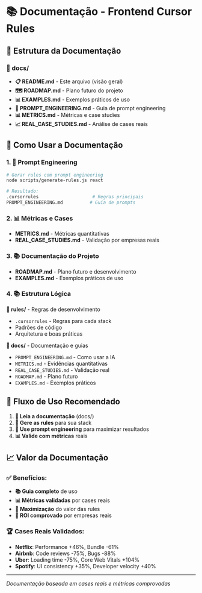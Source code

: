 # 📚 Documentação - Frontend Cursor Rules

## 🎯 **Estrutura da Documentação**

### **📁 docs/**
- **📋 README.md** - Este arquivo (visão geral)
- **🗺️ ROADMAP.md** - Plano futuro do projeto
- **📊 EXAMPLES.md** - Exemplos práticos de uso
- **🧠 PROMPT_ENGINEERING.md** - Guia de prompt engineering
- **📊 METRICS.md** - Métricas e case studies
- **📈 REAL_CASE_STUDIES.md** - Análise de cases reais

## 🚀 **Como Usar a Documentação**

### **1. 🧠 Prompt Engineering**
```bash
# Gerar rules com prompt engineering
node scripts/generate-rules.js react

# Resultado:
.cursorrules                    # Regras principais
PROMPT_ENGINEERING.md          # Guia de prompts
```

### **2. 📊 Métricas e Cases**
- **METRICS.md** - Métricas quantitativas
- **REAL_CASE_STUDIES.md** - Validação por empresas reais

### **3. 📚 Documentação do Projeto**
- **ROADMAP.md** - Plano futuro e desenvolvimento
- **EXAMPLES.md** - Exemplos práticos de uso

### **4. 📚 Estrutura Lógica**

**📁 rules/** - Regras de desenvolvimento
- `.cursorrules` - Regras para cada stack
- Padrões de código
- Arquitetura e boas práticas

**📁 docs/** - Documentação e guias
- `PROMPT_ENGINEERING.md` - Como usar a IA
- `METRICS.md` - Evidências quantitativas
- `REAL_CASE_STUDIES.md` - Validação real
- `ROADMAP.md` - Plano futuro
- `EXAMPLES.md` - Exemplos práticos

## 🎯 **Fluxo de Uso Recomendado**

1. **📖 Leia a documentação** (docs/)
2. **🎯 Gere as rules** para sua stack
3. **🧠 Use prompt engineering** para maximizar resultados
4. **📊 Valide com métricas** reais

## 📈 **Valor da Documentação**

### **✅ Benefícios:**
- **📚 Guia completo** de uso
- **📊 Métricas validadas** por cases reais
- **🧠 Maximização** do valor das rules
- **🎯 ROI comprovado** por empresas reais

### **🏆 Cases Reais Validados:**
- **Netflix**: Performance +46%, Bundle -61%
- **Airbnb**: Code reviews -75%, Bugs -88%
- **Uber**: Loading time -75%, Core Web Vitals +104%
- **Spotify**: UI consistency +35%, Developer velocity +40%

---

*Documentação baseada em cases reais e métricas comprovadas* 